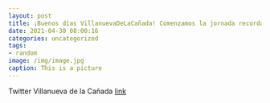 ```yaml
---
layout: post
title: ¡Buenos días VillanuevaDeLaCañada! Comenzamos la jornada recordando que las mascarillas usadas 😷 pueden ser un foco de contagio...
date: 2021-04-30 08:00:16
categories: uncategorized
tags:
- random
image: /img/image.jpg
caption: This is a picture
---
```

Twitter Villanueva de la Cañada [link](https://twitter.com/AytoVDLCanada/status/1387675714787368968)
